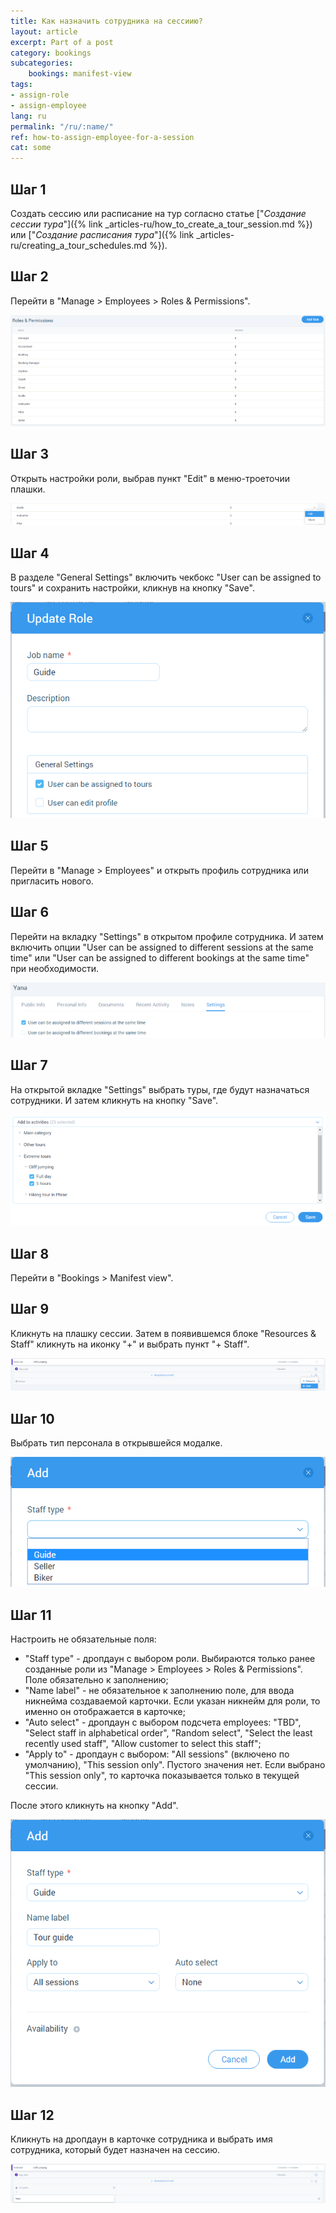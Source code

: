 ```yaml
---
title: Как назначить сотрудника на сессиию?
layout: article
excerpt: Part of a post
category: bookings
subcategories:
    bookings: manifest-view
tags:
- assign-role
- assign-employee
lang: ru
permalink: "/ru/:name/"
ref: how-to-assign-employee-for-a-session
cat: some
---
```


## **Шаг 1**

Создать сессию или расписание на тур согласно статье ["*Создание сессии тура*"]({% link _articles-ru/how_to_create_a_tour_session.md %}) или ["*Создание расписания тура*"]({% link _articles-ru/creating_a_tour_schedules.md %}).

## **Шаг 2**

Перейти в "Manage > Employees > Roles & Permissions".

![How_to_assign_employee_for_a_session1](/assets/images/how_to_assign_employee_for_a_session1.png)

## **Шаг 3**

Открыть настройки роли, выбрав пункт "Edit" в меню-троеточии плашки.

![How_to_assign_employee_for_a_session2](/assets/images/how_to_assign_employee_for_a_session2.png)

## **Шаг 4**

В разделе "General Settings" включить чекбокс "User can be assigned to tours" и сохранить настройки, кликнув на кнопку "Save".

![How_to_assign_employee_for_a_session3](/assets/images/how_to_assign_employee_for_a_session3.png)

## **Шаг 5**

Перейти в "Manage > Employees" и открыть профиль сотрудника или пригласить нового.

## **Шаг 6**

Перейти на вкладку "Settings" в открытом профиле сотрудника. И затем включить опции "User can be assigned to different sessions at the same time" или "User can be assigned to different bookings at the same time" при необходимости.

![How_to_assign_employee_for_a_session4](/assets/images/how_to_assign_employee_for_a_session4.png)

## **Шаг 7**

На открытой вкладке "Settings" выбрать туры, где будут назначаться сотрудники. И затем кликнуть на кнопку "Save".

![How_to_assign_employee_for_a_session5](/assets/images/how_to_assign_employee_for_a_session5.png)

## **Шаг 8**

Перейти в "Bookings > Manifest view".

## **Шаг 9**

Кликнуть на плашку сессии. Затем в появившемся блоке "Resources & Staff" кликнуть на иконку "+" и выбрать пункт "+ Staff".

![How_to_assign_employee_for_a_session6](/assets/images/how_to_assign_employee_for_a_session6.png)

## **Шаг 10**

Выбрать тип персонала в открывшейся модалке.

![How_to_assign_employee_for_a_session7](/assets/images/how_to_assign_employee_for_a_session7.png)

## **Шаг 11**

Настроить не обязательные поля:
- "Staff type" - дропдаун с выбором роли. Выбираются только ранее созданные роли из "Manage > Employees > Roles & Permissions". Поле обязательно к заполнению;
- "Name label" - не обязательное к заполнению поле, для ввода никнейма создаваемой карточки. Если указан никнейм для роли, то именно он отображается в карточке;
- "Auto select" - дропдаун c выбором подсчета employees: "TBD", "Select staff in alphabetical order", "Random select", "Select the least recently used staff", "Allow customer to select this staff";
- "Apply to" - дропдаун c выбором: "All sessions" (включено по умолчанию), "This session only". Пустого значения нет. Если выбрано "This session only", то карточка показывается только в текущей сессии.

После этого кликнуть на кнопку "Add".

![How_to_assign_employee_for_a_session8](/assets/images/how_to_assign_employee_for_a_session8.png)

## **Шаг 12**

Кликнуть на дропдаун в карточке сотрудника и выбрать имя сотрудника, который будет назначен на сессию.

![How_to_assign_employee_for_a_session9](/assets/images/how_to_assign_employee_for_a_session9.png)





